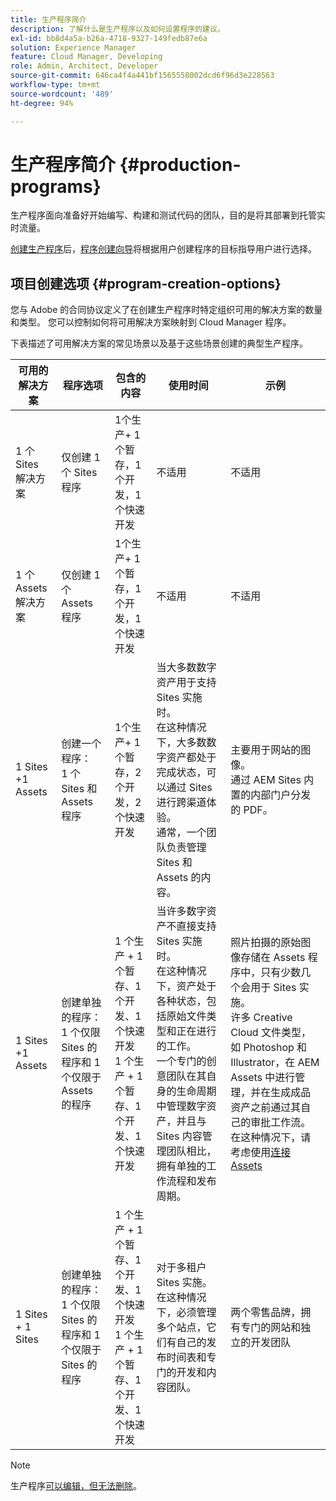 ```yaml
---
title: 生产程序简介
description: 了解什么是生产程序以及如何设置程序的建议。
exl-id: bb8d4a5a-b26a-4718-9327-149fedb87e6a
solution: Experience Manager
feature: Cloud Manager, Developing
role: Admin, Architect, Developer
source-git-commit: 646ca4f4a441bf1565558002dcd6f96d3e228563
workflow-type: tm+mt
source-wordcount: '489'
ht-degree: 94%

---
```



# 生产程序简介 {#production-programs}

生产程序面向准备好开始编写、构建和测试代码的团队，目的是将其部署到托管实时流量。

[创建生产程序](creating-production-programs.md)后，[程序创建向导](using-the-wizard.md)将根据用户创建程序的目标指导用户进行选择。

## 项目创建选项 {#program-creation-options}

您与 Adobe 的合同协议定义了在创建生产程序时特定组织可用的解决方案的数量和类型。 您可以控制如何将可用解决方案映射到 Cloud Manager 程序。

下表描述了可用解决方案的常见场景以及基于这些场景创建的典型生产程序。

| 可用的解决方案 | 程序选项 | 包含的内容 | 使用时间 | 示例 |
|---------------------|-------------------------------------------------------------------------------|--------------------------------------------------------------------------------------------------------------------------|-------------------------------------------------------------------------------------------------------------------------------------------------------------------------------------------------------------------------------------------------------------------------------------------------------------------------------------------------|--------------------------------------------------------------------------------------------------------------------------------------------------------------------------------------------------------------------------------------------------------------------------------------------------------------------------------------------------------------------------------------------------------------------------------------------------------------------------|
| 1 个 Sites 解决方案 | 仅创建 1 个 Sites 程序 | 1个生产+ 1个暂存，1个开发，1个快速开发 | 不适用 | 不适用 |
| 1 个 Assets 解决方案 | 仅创建 1 个 Assets 程序 | 1个生产+ 1个暂存，1个开发，1个快速开发 | 不适用 | 不适用 |
| 1 Sites +1 Assets | 创建一个程序：<br>1 个 Sites 和 Assets 程序 | 1个生产+ 1个暂存，2个开发，2个快速开发 | 当大多数数字资产用于支持 Sites 实施时。<br>在这种情况下，大多数数字资产都处于完成状态，可以通过 Sites 进行跨渠道体验。<br>通常，一个团队负责管理 Sites 和 Assets 的内容。 | 主要用于网站的图像。<br>通过 AEM Sites 内置的内部门户分发的 PDF。 |
| 1 Sites +1 Assets | 创建单独的程序：<br>1 个仅限 Sites 的程序和 1 个仅限于Assets 的程序 | 1 个生产 + 1 个暂存、1 个开发、1 个快速开发<br>1 个生产 + 1 个暂存、1 个开发、1 个快速开发 | 当许多数字资产不直接支持 Sites 实施时。<br>在这种情况下，资产处于各种状态，包括原始文件类型和正在进行的工作。<br>一个专门的创意团队在其自身的生命周期中管理数字资产，并且与 Sites 内容管理团队相比，拥有单独的工作流程和发布周期。 | 照片拍摄的原始图像存储在 Assets 程序中，只有少数几个会用于 Sites 实施。<br>许多 Creative Cloud 文件类型，如 Photoshop 和 Illustrator，在 AEM Assets 中进行管理，并在生成成品资产之前通过其自己的审批工作流。<br>在这种情况下，请考虑使用[连接 Assets](/help/assets/use-assets-across-connected-assets-instances.md#overview-of-connected-assets) |
| 1 Sites + 1 Sites | 创建单独的程序：<br>1 个仅限 Sites 的程序和 1 个仅限于Sites 的程序 | 1 个生产 + 1 个暂存、1 个开发、1 个快速开发<br>1 个生产 + 1 个暂存、1 个开发、1 个快速开发 | 对于多租户 Sites 实施。<br>在这种情况下，必须管理多个站点，它们有自己的发布时间表和专门的开发和内容团队。 | 两个零售品牌，拥有专门的网站和独立的开发团队 |


>[!NOTE]
>
>生产程序[可以编辑，但无法删除](editing-programs.md)。
